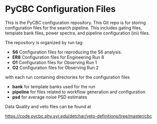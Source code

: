 # PyCBC Configuration Files

This is the PyCBC configuration repository. This Git repo is for storing
configuration files for the search pipeline. This includes gating files,
template bank files, power spectra, and pipeline configuration (ini) files.

The repository is organized by run tag:

 * **S6** Configuration files for reproducing the S6 analysis.
 * **ER8** Configuration files for Engineering Run 8
 * **O1** Configuration files for Observing Run 1
 * **O2** Configuration files for Observing Run 2

with each run containing directories for the configuration files

 * **bank** for template banks used for the run
 * **pipeline** for files related to workflow generation and configuration
 * **psd** for average noise PSD estimates

Data Quality and veto files can be found at

https://code.pycbc.phy.syr.edu/detchar/veto-definitions/tree/master/cbc
